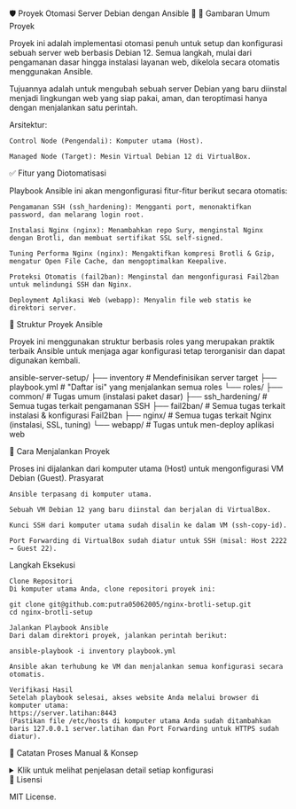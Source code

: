 🛡️ Proyek Otomasi Server Debian dengan Ansible 🚀
📖 Gambaran Umum Proyek

Proyek ini adalah implementasi otomasi penuh untuk setup dan konfigurasi sebuah server web berbasis Debian 12. Semua langkah, mulai dari pengamanan dasar hingga instalasi layanan web, dikelola secara otomatis menggunakan Ansible.

Tujuannya adalah untuk mengubah sebuah server Debian yang baru diinstal menjadi lingkungan web yang siap pakai, aman, dan teroptimasi hanya dengan menjalankan satu perintah.

Arsitektur:

    Control Node (Pengendali): Komputer utama (Host).

    Managed Node (Target): Mesin Virtual Debian 12 di VirtualBox.

✅ Fitur yang Diotomatisasi

Playbook Ansible ini akan mengonfigurasi fitur-fitur berikut secara otomatis:

    Pengamanan SSH (ssh_hardening): Mengganti port, menonaktifkan password, dan melarang login root.

    Instalasi Nginx (nginx): Menambahkan repo Sury, menginstal Nginx dengan Brotli, dan membuat sertifikat SSL self-signed.

    Tuning Performa Nginx (nginx): Mengaktifkan kompresi Brotli & Gzip, mengatur Open File Cache, dan mengoptimalkan Keepalive.

    Proteksi Otomatis (fail2ban): Menginstal dan mengonfigurasi Fail2ban untuk melindungi SSH dan Nginx.

    Deployment Aplikasi Web (webapp): Menyalin file web statis ke direktori server.

📁 Struktur Proyek Ansible

Proyek ini menggunakan struktur berbasis roles yang merupakan praktik terbaik Ansible untuk menjaga agar konfigurasi tetap terorganisir dan dapat digunakan kembali.

ansible-server-setup/
├── inventory             # Mendefinisikan server target
├── playbook.yml          # "Daftar isi" yang menjalankan semua roles
└── roles/
    ├── common/           # Tugas umum (instalasi paket dasar)
    ├── ssh_hardening/    # Semua tugas terkait pengamanan SSH
    ├── fail2ban/         # Semua tugas terkait instalasi & konfigurasi Fail2ban
    ├── nginx/            # Semua tugas terkait Nginx (instalasi, SSL, tuning)
    └── webapp/           # Tugas untuk men-deploy aplikasi web

🚀 Cara Menjalankan Proyek

Proses ini dijalankan dari komputer utama (Host) untuk mengonfigurasi VM Debian (Guest).
Prasyarat

    Ansible terpasang di komputer utama.

    Sebuah VM Debian 12 yang baru diinstal dan berjalan di VirtualBox.

    Kunci SSH dari komputer utama sudah disalin ke dalam VM (ssh-copy-id).

    Port Forwarding di VirtualBox sudah diatur untuk SSH (misal: Host 2222 → Guest 22).

Langkah Eksekusi

    Clone Repositori
    Di komputer utama Anda, clone repositori proyek ini:

    git clone git@github.com:putra05062005/nginx-brotli-setup.git
    cd nginx-brotli-setup

    Jalankan Playbook Ansible
    Dari dalam direktori proyek, jalankan perintah berikut:

    ansible-playbook -i inventory playbook.yml

    Ansible akan terhubung ke VM dan menjalankan semua konfigurasi secara otomatis.

    Verifikasi Hasil
    Setelah playbook selesai, akses website Anda melalui browser di komputer utama:
    https://server.latihan:8443
    (Pastikan file /etc/hosts di komputer utama Anda sudah ditambahkan baris 127.0.0.1 server.latihan dan Port Forwarding untuk HTTPS sudah diatur).

📝 Catatan Proses Manual & Konsep

<details>
<summary>Klik untuk melihat penjelasan detail setiap konfigurasi</summary>
Konfigurasi Penting di Server

Konfigurasi utama untuk proyek ini ada di dalam server Debian pada path berikut:

    /etc/nginx/nginx.conf: Konfigurasi global Nginx, tempat kita mengatur worker, Gzip, Brotli, dan Open File Cache.

    /etc/nginx/sites-available/my-app: Konfigurasi server block untuk aplikasi kita, termasuk pengaturan SSL dan Browser Cache.

    /etc/ssh/sshd_config: Konfigurasi layanan SSH, tempat kita mengubah port dan menonaktifkan login password.

    /etc/fail2ban/jail.local: Konfigurasi Fail2ban untuk proteksi SSH dan Nginx.

    /var/www/my-app/index.html: Lokasi file web statis kita.

Tuning & Hardening yang Diterapkan
Peningkatan Performa

    Worker Processes: worker_processes diatur agar sesuai dengan jumlah core CPU untuk memaksimalkan efisiensi.

    Keepalive: keepalive_timeout diaktifkan untuk menjaga koneksi tetap terbuka dan mengurangi latensi.

    Open File Cache: open_file_cache diaktifkan untuk menyimpan metadata file di memori, mengurangi beban I/O disk.

    Gzip Fallback: Kompresi Gzip diaktifkan sebagai cadangan untuk browser lama yang tidak mendukung Brotli.

Peningkatan Keamanan

    Firewall (UFW): Hanya port yang diperlukan (SSH 2323, Web 80 & 443) yang diizinkan.

    Nginx Security: server_tokens off untuk menyembunyikan versi Nginx dan add_header untuk menerapkan HTTP Security Headers (X-Frame-Options, dll).

    SSH Hardening: PermitRootLogin no untuk mencegah login langsung sebagai root.

    Fail2ban: Diinstal dan aktif untuk secara otomatis memblokir IP yang mencoba serangan brute-force.

Proteksi Otomatis dengan Fail2ban

fail2ban dikonfigurasi dengan beberapa "penjara" (jail) untuk memantau file log dan memblokir alamat IP yang mencurigakan.

    Proteksi SSH [sshd]
    Mengamankan layanan SSH dengan memantau log otentikasi dan memblokir IP yang berulang kali gagal login.

    Proteksi Otentikasi Web [nginx-http-auth]
    Diaktifkan sebagai lapisan keamanan tambahan untuk memblokir percobaan brute-force pada halaman login atau direktori terproteksi.

    Proteksi Scanning Halaman [nginx-404] (Filter Kustom)
    Dibuat filter dan jail kustom untuk memblokir IP yang terlalu sering melakukan scanning halaman yang tidak ada (menghasilkan eror 404).

</details>
📜 Lisensi

MIT License.
